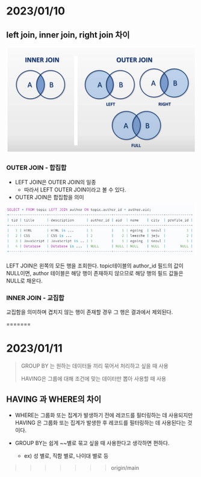 # 2023/01/10

## left join, inner join, right join 차이

![img.png](../../Img/join.png)

### OUTER JOIN - 합집합
- LEFT JOIN은 OUTER JOIN의 일종
  - 따라서 LEFT OUTER JOIN이라고 볼 수 있다.
- OUTER JOIN은 합집합을 의미

![img.png](../../Img/table1.png)

LEFT JOIN은 왼쪽의 모든 행을 조회한다.
topic테이블의 author_id 필드의 값이 NULL이면, author 테이블은 해당 행이 존재하지 않으므로 해당 행의 필드 값들은 NULL로 채운다.



### INNER JOIN - 교집합

교집함을 의미하며 겹치지 않는 행이 존재할 경우 그 행은 결과에서 제외된다.




=======
# 2023/01/11



>GROUP BY 는 원하는 데이터들 끼리 묶어서 처리하고 싶을 때 사용
> 
>HAVING은 그룹에 대해 조건에 맞는 데이터만 뽑아 사용할 때 사용


## HAVING 과 WHERE의 차이

- WHERE는 그룹화 또는 집계가 발생하기 전에 레코드를 필터링하는 데 사용되지만 HAVING 은 그룹화 또는 집계가 발생한 후 레코드를 필터링하는 데 사용된다는 것이다.



- GROUP BY는 쉽게 ~~별로 묶고 싶을 때 사용한다고 생각하면 편하다.
  - ex) 성 별로, 직함 별로, 나이대 별로 등
>>>>>>> origin/main
